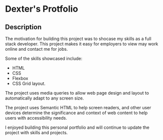 # Dexter's Protfolio

## Description

The motivation for building this project was to shocase my skills as a full stack developer. This project makes it easy for employers to view may work online and contact me for jobs.

Some of the skills showcased include:

- HTML
- CSS
- Flexbox
- CSS Grid layout.

The project uses media queries to allow web page design and layout to automatically adapt to any screen size.

The project uses Semantic HTML to help screen readers, and other user devices determine the significance and context of web content to help users with accessibility needs.

I enjoyed building this personal portfolio and will continue to update the project with skills and projects.
